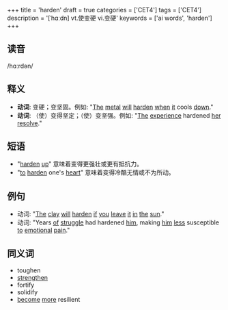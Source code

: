 +++
title = 'harden'
draft = true
categories = ['CET4']
tags = ['CET4']
description = '[ˈhɑːdn] vt.使变硬 vi.变硬'
keywords = ['ai words', 'harden']
+++

## 读音
/hɑːrdən/

## 释义
- **动词**: 变硬；变坚固。例如: "[The](/post/the/) [metal](/post/metal/) [will](/post/will/) [harden](/post/harden/) [when](/post/when/) [it](/post/it/) cools [down](/post/down/)."
- **动词**: （使）变得坚定；（使）变坚强。例如: "[The](/post/the/) [experience](/post/experience/) hardened [her](/post/her/) [resolve](/post/resolve/)."

## 短语
- "[harden](/post/harden/) [up](/post/up/)" 意味着变得更强壮或更有抵抗力。
- "[to](/post/to/) [harden](/post/harden/) one's [heart](/post/heart/)" 意味着变得冷酷无情或不为所动。

## 例句
- 动词: "[The](/post/the/) [clay](/post/clay/) [will](/post/will/) [harden](/post/harden/) [if](/post/if/) [you](/post/you/) [leave](/post/leave/) [it](/post/it/) [in](/post/in/) [the](/post/the/) [sun](/post/sun/)."
- 动词: "Years [of](/post/of/) [struggle](/post/struggle/) had hardened [him](/post/him/), making [him](/post/him/) [less](/post/less/) susceptible [to](/post/to/) [emotional](/post/emotional/) [pain](/post/pain/)."

## 同义词
- toughen
- [strengthen](/post/strengthen/)
- fortify
- solidify
- [become](/post/become/) [more](/post/more/) resilient

